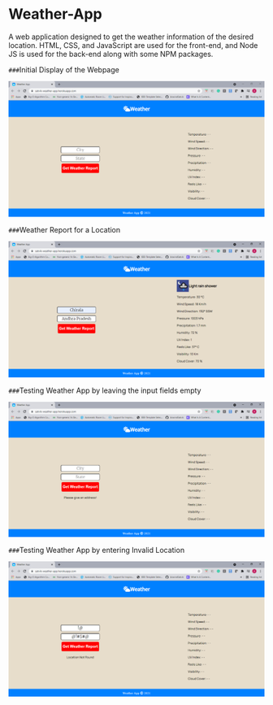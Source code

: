 # Weather-App
A web application designed to get the weather information of the desired location. HTML, CSS, and JavaScript are used for the front-end, and Node JS is used for the back-end along with some NPM packages.





`###`Initial Display of the Webpage

![initial-display-of-webpage](Screenshots/Initial-display.png)




`###`Weather Report for a Location

![weather-report-for-a-location](Screenshots/Weather-report.png)




`###`Testing Weather App by leaving the input fields empty

![empty-fields-test](Screenshots/Empty-Fields-Test.png)




`###`Testing Weather App by entering Invalid Location

![invalid-location-test](Screenshots/Invalid-Location-Test.png)
